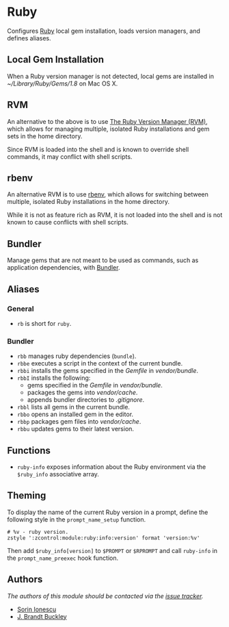 Ruby
====

Configures [Ruby][1] local gem installation, loads version managers, and defines
aliases.

Local Gem Installation
----------------------

When a Ruby version manager is not detected, local gems are installed in
*~/Library/Ruby/Gems/1.8* on Mac OS X.

RVM
---

An alternative to the above is to use [The Ruby Version Manager (RVM)][2], which
allows for managing multiple, isolated Ruby installations and gem sets in the
home directory.

Since RVM is loaded into the shell and is known to override shell commands, it
may conflict with shell scripts.

rbenv
-----

An alternative RVM is to use [rbenv][3], which allows for switching between multiple,
isolated Ruby installations in the home directory.

While it is not as feature rich as RVM, it is not loaded into the shell and is
not known to cause conflicts with shell scripts.

Bundler
-------

Manage gems that are not meant to be used as commands, such as application
dependencies, with [Bundler][4].

Aliases
-------

### General

  - `rb` is short for `ruby`.

### Bundler

  - `rbb` manages ruby dependencies (`bundle`).
  - `rbbe` executes a script in the context of the current bundle.
  - `rbbi` installs the gems specified in the *Gemfile* in *vendor/bundle*.
  - `rbbI` installs the following:
    - gems specified in the *Gemfile* in *vendor/bundle*.
    - packages the gems into *vendor/cache*.
    - appends bundler directories to  *.gitignore*.
  - `rbbl` lists all gems in the current bundle.
  - `rbbo` opens an installed gem in the editor.
  - `rbbp` packages gem files into *vendor/cache*.
  - `rbbu` updates gems to their latest version.

Functions
---------

  - `ruby-info` exposes information about the Ruby environment via the
    `$ruby_info` associative array.

Theming
-------

To display the name of the current Ruby version in a prompt, define the
following style in the `prompt_name_setup` function.

    # %v - ruby version.
    zstyle ':zcontrol:module:ruby:info:version' format 'version:%v'

Then add `$ruby_info[version]` to `$PROMPT` or `$RPROMPT` and call
`ruby-info` in the `prompt_name_preexec` hook function.

Authors
-------

*The authors of this module should be contacted via the [issue tracker][5].*

  - [Sorin Ionescu](https://github.com/sorin-ionescu)
  - [J. Brandt Buckley](https://github.com/brandt)

[1]: http://www.ruby-lang.org
[2]: https://rvm.io
[3]: https://github.com/sstephenson/rbenv
[4]: http://gembundler.com
[5]: https://github.com/sorin-ionescu/prezto/issues

